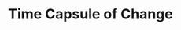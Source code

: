---
pid: ch738
title: Time Capsule of Change
location_transcription: City Hall Courtyard
coordinates: "[-75.163497693501, 39.953086202851]"
zipcode: 
gen_neighborhood: 
neighborhood: 
outside_phl: 
age: 
age_range: 
instagram: 
image_file_name: ch_738.jpg
proposal_transcription: Philadelphia needs a time capsule in the middle of the city
  hall courtyard and write change on the capsule to show how the city has dramatically
  changed in 20 years
topic: History
topic_summary: 0, 0
type: Concrete,Historical Marker
keywords_other: time capsule, change, city hall, progress
credit: 
image_labels: 
twitter: 
facebook: 
permalink: "/monuments/ch738/"
layout: item-page
---